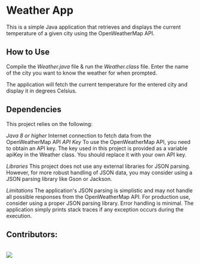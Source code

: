 # Weather App

This is a simple Java application that retrieves and displays the current temperature of a given city using the OpenWeatherMap API.

## How to Use
Compile the *Weather.java* file & run the *Weather.class* file.
Enter the name of the city you want to know the weather for when prompted.

The application will fetch the current temperature for the entered city and display it in degrees Celsius.
## Dependencies
This project relies on the following:

_Java 8 or higher_
Internet connection to fetch data from the OpenWeatherMap API
_API Key_
To use the OpenWeatherMap API, you need to obtain an API key. The key used in this project is provided as a variable apiKey in the Weather class. You should replace it with your own API key.

_Libraries_
This project does not use any external libraries for JSON parsing. However, for more robust handling of JSON data, you may consider using a JSON parsing library like Gson or Jackson.

_Limitations_
The application's JSON parsing is simplistic and may not handle all possible responses from the OpenWeatherMap API. For production use, consider using a proper JSON parsing library.
Error handling is minimal. The application simply prints stack traces if any exception occurs during the execution.


## Contributors:

<br>
<a href="https://github.com/pixelpip/proj/graphs/contributors">
  <img src="https://contrib.rocks/image?repo=pixelpip/proj" />
</a>

